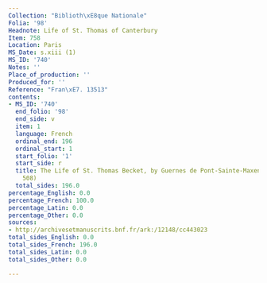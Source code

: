 ```yaml
---
Collection: "Biblioth\xE8que Nationale"
Folia: '98'
Headnote: Life of St. Thomas of Canterbury
Item: 758
Location: Paris
MS_Date: s.xiii (1)
MS_ID: '740'
Notes: ''
Place_of_production: ''
Produced_for: ''
Reference: "Fran\xE7. 13513"
contents:
- MS_ID: '740'
  end_folio: '98'
  end_side: v
  item: 1
  language: French
  ordinal_end: 196
  ordinal_start: 1
  start_folio: '1'
  start_side: r
  title: The Life of St. Thomas Becket, by Guernes de Pont-Sainte-Maxence (Dean no.
    508)
  total_sides: 196.0
percentage_English: 0.0
percentage_French: 100.0
percentage_Latin: 0.0
percentage_Other: 0.0
sources:
- http://archivesetmanuscrits.bnf.fr/ark:/12148/cc443023
total_sides_English: 0.0
total_sides_French: 196.0
total_sides_Latin: 0.0
total_sides_Other: 0.0

---
```

